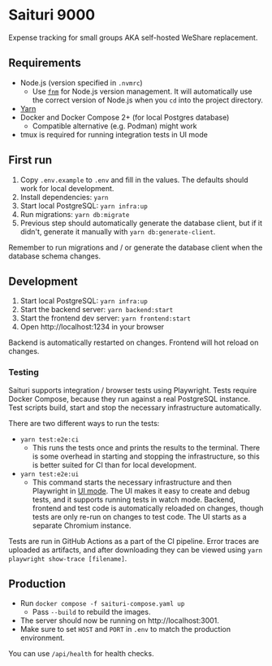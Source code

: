 
# Saituri 9000

Expense tracking for small groups AKA self-hosted WeShare replacement.

## Requirements

- Node.js (version specified in `.nvmrc`)
  - Use [`fnm`](https://github.com/Schniz/fnm) for Node.js version management. It will automatically use the
    correct version of Node.js when you `cd` into the project directory.
- [Yarn](https://yarnpkg.com/getting-started/install)
- Docker and Docker Compose 2+ (for local Postgres database)
  - Compatible alternative (e.g. Podman) might work
- tmux is required for running integration tests in UI mode

## First run

1. Copy `.env.example` to `.env` and fill in the values. The defaults should work for local development.
2. Install dependencies: `yarn`
3. Start local PostgreSQL: `yarn infra:up`
4. Run migrations: `yarn db:migrate`
5. Previous step should automatically generate the database client, but if it didn't, generate it manually with `yarn db:generate-client`.

Remember to run migrations and / or generate the database client when the database schema changes.

## Development

1. Start local PostgreSQL: `yarn infra:up`
2. Start the backend server: `yarn backend:start`
3. Start the frontend dev server: `yarn frontend:start`
4. Open http://localhost:1234 in your browser

Backend is automatically restarted on changes. Frontend will hot reload on changes.

### Testing

Saituri supports integration / browser tests using Playwright. Tests require Docker Compose, because they run against a real PostgreSQL instance. Test scripts build, start and stop the necessary infrastructure automatically.

There are two different ways to run the tests:
- `yarn test:e2e:ci`
  - This runs the tests once and prints the results to the terminal. There is some overhead in starting and stopping the infrastructure, so this is better suited for CI than for local development.
- `yarn test:e2e:ui`
  - This command starts the necessary infrastructure and then Playwright in [UI mode](https://playwright.dev/docs/test-ui-mode). The UI makes it easy to create and debug tests, and it supports running tests in watch mode. Backend, frontend and test code is automatically reloaded on changes, though tests are only re-run on changes to test code. The UI starts as a separate Chromium instance.

Tests are run in GitHub Actions as a part of the CI pipeline. Error traces are uploaded as artifacts, and after downloading they can be viewed using `yarn playwright show-trace [filename]`.

## Production

- Run `docker compose -f saituri-compose.yaml up`
  - Pass `--build` to rebuild the images.
- The server should now be running on http://localhost:3001.
- Make sure to set `HOST` and `PORT` in `.env` to match the production environment.

You can use `/api/health` for health checks.

